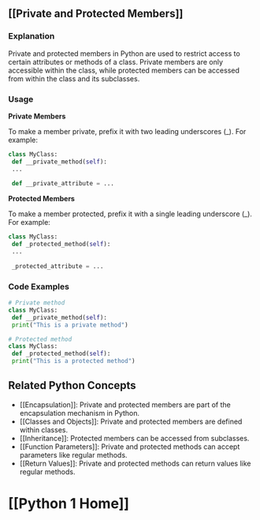 ## [[Private and Protected Members]]

### Explanation
Private and protected members in Python are used to restrict access to certain attributes or methods of a class. Private members are only accessible within the class, while protected members can be accessed from within the class and its subclasses.

### Usage
**Private Members**

To make a member private, prefix it with two leading underscores (_). For example:

```python
class MyClass:
 def __private_method(self):
 ...
 
 def __private_attribute = ...
```

**Protected Members**

To make a member protected, prefix it with a single leading underscore (_). For example:

```python
class MyClass:
 def _protected_method(self):
 ...
 
 _protected_attribute = ...
```

### Code Examples
```python
# Private method
class MyClass:
 def __private_method(self):
 print("This is a private method")

# Protected method
class MyClass:
 def _protected_method(self):
 print("This is a protected method")
```

## Related Python Concepts
- [[Encapsulation]]: Private and protected members are part of the encapsulation mechanism in Python.
- [[Classes and Objects]]: Private and protected members are defined within classes.
- [[Inheritance]]: Protected members can be accessed from subclasses.
- [[Function Parameters]]: Private and protected methods can accept parameters like regular methods.
- [[Return Values]]: Private and protected methods can return values like regular methods.
# [[Python 1 Home]]